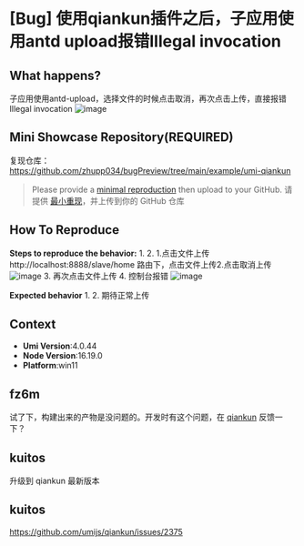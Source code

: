 # [Bug] 使用qiankun插件之后，子应用使用antd upload报错Illegal invocation

<!--
感谢您向我们反馈问题，为了高效的解决问题，我们期望你能提供以下信息：
-->

## What happens?

子应用使用antd-upload，选择文件的时候点击取消，再次点击上传，直接报错Illegal invocation
![image](https://user-images.githubusercontent.com/33925263/212246856-7c6e6a62-2a81-40f8-9b6c-a1969302851c.png)

<!-- A clear and concise description of what the bug is. -->
<!-- 清晰的描述下遇到的问题。-->

## Mini Showcase Repository(REQUIRED)

复现仓库：
https://github.com/zhupp034/bugPreview/tree/main/example/umi-qiankun

> Please provide a [minimal reproduction](https://stackoverflow.com/help/minimal-reproducible-example) then upload to your GitHub. 请提供 [最小重现](https://stackoverflow.com/help/minimal-reproducible-example)，并上传到你的 GitHub 仓库

<!-- 为节约大家的时间，无复现步骤的 ISSUE 会被关闭，提供之后再 REOPEN -->
<!-- YOUR_REPOSITORY_URL on github or stackbliz -->

## How To Reproduce

**Steps to reproduce the behavior:** 1. 2. 1.点击文件上传
http://localhost:8888/slave/home 路由下，点击文件上传2.点击取消上传
![image](https://user-images.githubusercontent.com/33925263/212247241-ae906122-74c7-4e64-b36b-356ef2a7d09e.png) 3. 再次点击文件上传 4. 控制台报错
![image](https://user-images.githubusercontent.com/33925263/212246856-7c6e6a62-2a81-40f8-9b6c-a1969302851c.png)

**Expected behavior** 1. 2.
期待正常上传

<!-- 请提供复现链接/步骤，错误日志以及相关配置 -->

## Context

- **Umi Version**:4.0.44
- **Node Version**:16.19.0
- **Platform**:win11

## fz6m

试了下，构建出来的产物是没问题的。开发时有这个问题，在 [qiankun](https://github.com/umijs/qiankun) 反馈一下？

## kuitos

升级到 qiankun 最新版本

## kuitos

https://github.com/umijs/qiankun/issues/2375
